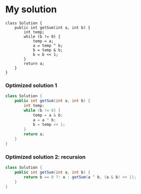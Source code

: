 # My solution
```
class Solution {
    public int getSum(int a, int b) {
        int temp;
        while (b != 0) {
            temp = a;
            a = temp ^ b;
            b = temp & b;
            b = b << 1;
        }
        return a;
    }
}
```
### Optimized solution 1
``` Java
class Solution {
    public int getSum(int a, int b) {
        int temp;
        while (b != 0) {
            temp = a & b;
            a = a ^ b;
            b = temp << 1;
        }
        return a;
    }
}
```
### Optimized solution 2: recursion
``` Java
class Solution {
    public int getSum(int a, int b) {
        return b == 0 ?: a : getSum(a ^ b, (a & b) << 1);
    }
}
```
